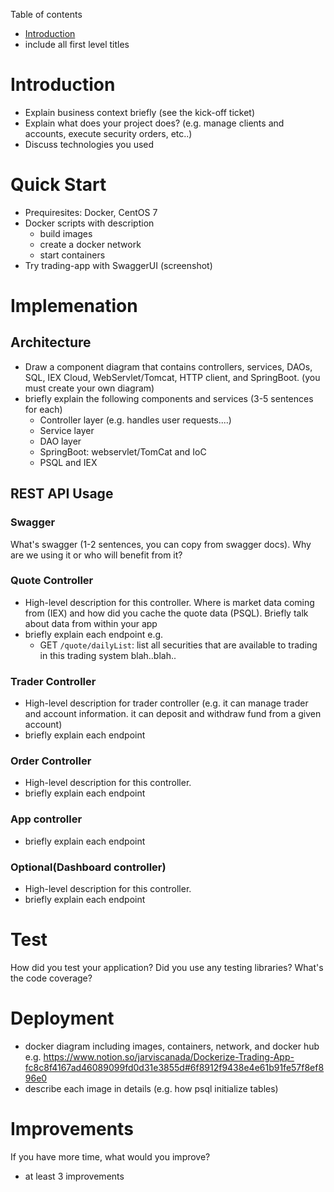 Table of contents
* [Introduction](#Introduction)
* include all first level titles

# Introduction
- Explain business context briefly (see the kick-off ticket)
- Explain what does your project does? (e.g. manage clients and accounts, execute security orders, etc..)
- Discuss technologies you used

# Quick Start
- Prequiresites: Docker, CentOS 7
- Docker scripts with description
    - build images
    - create a docker network
    - start containers
- Try trading-app with SwaggerUI (screenshot)

# Implemenation
## Architecture
- Draw a component diagram that contains controllers, services, DAOs, SQL, IEX Cloud, WebServlet/Tomcat, HTTP client, and SpringBoot. (you must create your own diagram)
- briefly explain the following components and services (3-5 sentences for each)
    - Controller layer (e.g. handles user requests....)
    - Service layer
    - DAO layer
    - SpringBoot: webservlet/TomCat and IoC
    - PSQL and IEX

## REST API Usage
### Swagger
What's swagger (1-2 sentences, you can copy from swagger docs). Why are we using it or who will benefit from it?
### Quote Controller
- High-level description for this controller. Where is market data coming from (IEX) and how did you cache the quote data (PSQL). Briefly talk about data from within your app
- briefly explain each endpoint
  e.g.
    - GET `/quote/dailyList`: list all securities that are available to trading in this trading system blah..blah..
### Trader Controller
- High-level description for trader controller (e.g. it can manage trader and account information. it can deposit and withdraw fund from a given account)
- briefly explain each endpoint
### Order Controller
- High-level description for this controller.
- briefly explain each endpoint
### App controller
- briefly explain each endpoint
### Optional(Dashboard controller)
- High-level description for this controller.
- briefly explain each endpoint

# Test
How did you test your application? Did you use any testing libraries? What's the code coverage?

# Deployment
- docker diagram including images, containers, network, and docker hub
  e.g. https://www.notion.so/jarviscanada/Dockerize-Trading-App-fc8c8f4167ad46089099fd0d31e3855d#6f8912f9438e4e61b91fe57f8ef896e0
- describe each image in details (e.g. how psql initialize tables)

# Improvements
If you have more time, what would you improve?
- at least 3 improvements